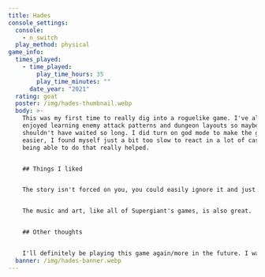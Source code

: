 ```yaml
---
title: Hades
console_settings:
  console:
    - n_switch
  play_method: physical
game_info:
  times_played:
    - time_played:
        play_time_hours: 35
        play_time_minutes: ""
      date_year: "2021"
  rating: goat
  poster: /img/hades-thumbnail.webp
  body: >-
    This was my first time to really dig into a roguelike game. I've always
    enjoyed learning enemy attack patterns and dungeon layouts so maybe I
    shouldn't have waited so long. I did turn on god mode to make the game
    easier, I found myself just a bit too slow to react in a lot of cases so
    being able to do that really helped.


    ## Things I liked


    The story isn't forced on you, you could easily ignore it and just grind away. Primarily you learn the story by talking to NPC's throughout Hade's palace and a bit in the floors of the dungeons.


    The music and art, like all of Supergiant's games, is also great.


    ## Other thoughts


    I'll definitely be playing this game again/more in the future. I want to play more and try turning off god mode and maybe even dig into the heats (increases the difficulty).
  banner: /img/hades-banner.webp
---
```

